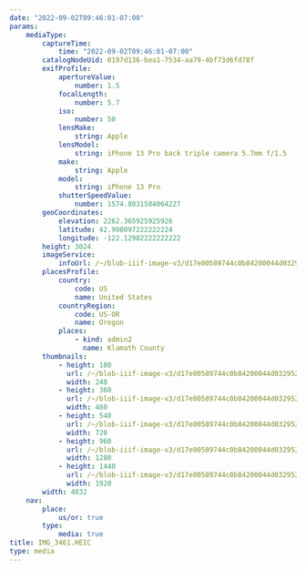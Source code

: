 ```yaml
---
date: "2022-09-02T09:46:01-07:00"
params:
    mediaType:
        captureTime:
            time: "2022-09-02T09:46:01-07:00"
        catalogNodeUid: 0197d136-bea1-7534-aa79-4bf73d6fd78f
        exifProfile:
            apertureValue:
                number: 1.5
            focalLength:
                number: 5.7
            iso:
                number: 50
            lensMake:
                string: Apple
            lensModel:
                string: iPhone 13 Pro back triple camera 5.7mm f/1.5
            make:
                string: Apple
            model:
                string: iPhone 13 Pro
            shutterSpeedValue:
                number: 1574.8031504064227
        geoCoordinates:
            elevation: 2262.365925925926
            latitude: 42.908097222222224
            longitude: -122.12982222222222
        height: 3024
        imageService:
            infoUrl: /~/blob-iiif-image-v3/d17e00589744c0b84200044d032952769c55fab83c0f9132ea8a1e78cdd9a6e5/info.json
        placesProfile:
            country:
                code: US
                name: United States
            countryRegion:
                code: US-OR
                name: Oregon
            places:
                - kind: admin2
                  name: Klamath County
        thumbnails:
            - height: 180
              url: /~/blob-iiif-image-v3/d17e00589744c0b84200044d032952769c55fab83c0f9132ea8a1e78cdd9a6e5/full/240%2C180/0/default.jpg
              width: 240
            - height: 360
              url: /~/blob-iiif-image-v3/d17e00589744c0b84200044d032952769c55fab83c0f9132ea8a1e78cdd9a6e5/full/480%2C360/0/default.jpg
              width: 480
            - height: 540
              url: /~/blob-iiif-image-v3/d17e00589744c0b84200044d032952769c55fab83c0f9132ea8a1e78cdd9a6e5/full/720%2C540/0/default.jpg
              width: 720
            - height: 960
              url: /~/blob-iiif-image-v3/d17e00589744c0b84200044d032952769c55fab83c0f9132ea8a1e78cdd9a6e5/full/1280%2C960/0/default.jpg
              width: 1280
            - height: 1440
              url: /~/blob-iiif-image-v3/d17e00589744c0b84200044d032952769c55fab83c0f9132ea8a1e78cdd9a6e5/full/1920%2C1440/0/default.jpg
              width: 1920
        width: 4032
    nav:
        place:
            us/or: true
        type:
            media: true
title: IMG_3461.HEIC
type: media
---
```

